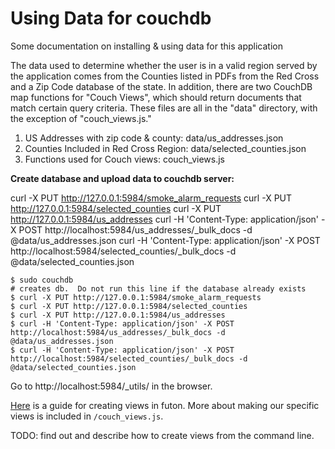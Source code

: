 # Using Data for couchdb

Some documentation on installing & using data for this application

The data used to determine whether the user is in a valid region served by the
application comes from the Counties listed in PDFs from the Red Cross and a Zip
Code database of the state. In addition, there are two CouchDB map functions for
"Couch Views", which should return documents that match certain query criteria.
These files are all in the "data" directory, with the exception of "couch_views.js."

1. US Addresses with zip code & county: data/us_addresses.json
2. Counties Included in Red Cross Region: data/selected_counties.json
3. Functions used for Couch views: couch_views.js


__Create database and upload data to couchdb server:__

curl -X PUT http://127.0.0.1:5984/smoke_alarm_requests
curl -X PUT http://127.0.0.1:5984/selected_counties
curl -X PUT http://127.0.0.1:5984/us_addresses
curl -H 'Content-Type: application/json' -X POST http://localhost:5984/us_addresses/_bulk_docs -d @data/us_addresses.json
curl -H 'Content-Type: application/json' -X POST http://localhost:5984/selected_counties/_bulk_docs -d @data/selected_counties.json

    $ sudo couchdb
    # creates db.  Do not run this line if the database already exists
    $ curl -X PUT http://127.0.0.1:5984/smoke_alarm_requests
    $ curl -X PUT http://127.0.0.1:5984/selected_counties
    $ curl -X PUT http://127.0.0.1:5984/us_addresses
    $ curl -H 'Content-Type: application/json' -X POST http://localhost:5984/us_addresses/_bulk_docs -d @data/us_addresses.json
    $ curl -H 'Content-Type: application/json' -X POST http://localhost:5984/selected_counties/_bulk_docs -d @data/selected_counties.json

Go to http://localhost:5984/_utils/ in the browser.

[Here](http://blog.vicmetcalfe.com/2011/04/11/creating-views-in-couchdb-futon/)
is a guide for creating views in futon.  More about making our specific views is
included in `/couch_views.js`.

TODO: find out and describe how to create views from the command line.
